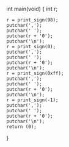 int main(void)
{
    int r;

    r = print_sign(98);
    putchar(',');
    putchar(' ');
    putchar(r + '0');
    putchar('\n');
    r = print_sign(0);
    putchar(',');
    putchar(' ');
    putchar(r + '0');
    putchar('\n');
    r = print_sign(0xff);
    putchar(',');
    putchar(' ');
    putchar(r + '0');
    putchar('\n');
    r = print_sign(-1);
    putchar(',');
    putchar(' ');
    putchar(r + '0');
    putchar('\n');
    return (0);
}
